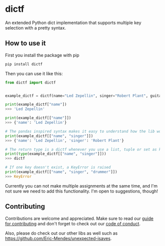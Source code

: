 # dictf
An extended Python dict implementation that supports multiple key selection with a pretty syntax.

## How to use it
First you install the package with pip
```bash
pip install dictf
```
Then you can use it like this:
```python
from dictf import dictf


example_dictf = dictf(name="Led Zepellin", singer="Robert Plant", guitarist="Jimmy Page")

print(example_dictf["name"])
>>> 'Led Zepellin'

print(example_dictf[["name"]])
>>> {'name': 'Led Zepellin'}

# The pandas inspired syntax makes it easy to understand how the lib works
print(example_dictf[["name", "singer"]])
>>> {'name': 'Led Zepellin', 'singer': 'Robert Plant'}

# The return type is a dictf whenever you use a list, tuple or set as key
print(type(example_dictf[["name", "singer"]]))
>>> dictf

# If one key doesn't exist, a KeyError is raised
print(example_dictf[["name", "singer", "drummer"]])
>>> KeyError
```
Currently you can not make multiple assignments at the same time, and I'm not sure we need to add this functionality. I'm open to suggestions, though!

## Contributing
Contributions are welcome and appreciated. Make sure to read our [guide for contributing](https://github.com/Eric-Mendes/dictf/blob/main/CONTRIBUTING.md) and don't forget to check out our [code of conduct](https://github.com/Eric-Mendes/dictf/blob/main/CODE_OF_CONDUCT.md).

Also, please do check out our other libs as well such as https://github.com/Eric-Mendes/unexpected-isaves.